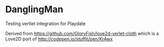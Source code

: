 # DanglingMan
Testing vertlet integration for Playdate

Derived from https://github.com/GloryFish/love2d-verlet-cloth which is a Love2D port of http://codepen.io/stuffit/pen/KrAwx


